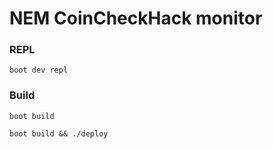 
# NEM CoinCheckHack monitor


### REPL

`boot dev repl`


### Build

`boot build`

`boot build && ./deploy`


